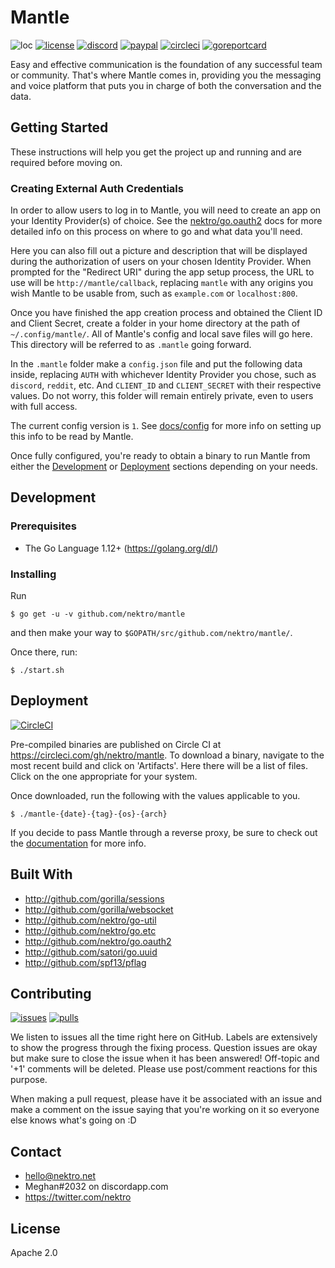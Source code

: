 # Mantle
![loc](https://sloc.xyz/github/nektro/mantle)
[![license](https://img.shields.io/github/license/nektro/mantle.svg)](https://github.com/nektro/mantle/blob/master/LICENSE)
[![discord](https://img.shields.io/discord/551971034593755159.svg)](https://discord.gg/P6Y4zQC)
[![paypal](https://img.shields.io/badge/donate-paypal-009cdf)](https://paypal.me/nektro)
[![circleci](https://circleci.com/gh/nektro/mantle.svg?style=svg)](https://circleci.com/gh/nektro/mantle)
[![goreportcard](https://goreportcard.com/badge/github.com/nektro/mantle)](https://goreportcard.com/report/github.com/nektro/mantle)

Easy and effective communication is the foundation of any successful team or community. That's where Mantle comes in, providing you the messaging and voice platform that puts you in charge of both the conversation and the data.

## Getting Started
These instructions will help you get the project up and running and are required before moving on.

### Creating External Auth Credentials
In order to allow users to log in to Mantle, you will need to create an app on your Identity Provider(s) of choice. See the [nektro/go.oauth2](https://github.com/nektro/go.oauth2#readme) docs for more detailed info on this process on where to go and what data you'll need.

Here you can also fill out a picture and description that will be displayed during the authorization of users on your chosen Identity Provider. When prompted for the "Redirect URI" during the app setup process, the URL to use will be `http://mantle/callback`, replacing `mantle` with any origins you wish Mantle to be usable from, such as `example.com` or `localhost:800`.

Once you have finished the app creation process and obtained the Client ID and Client Secret, create a folder in your home directory at the path of `~/.config/mantle/`. All of Mantle's config and local save files will go here. This directory will be referred to as `.mantle` going forward.

In the `.mantle` folder make a `config.json` file and put the following data inside, replacing `AUTH` with whichever Identity Provider you chose, such as `discord`, `reddit`, etc. And `CLIENT_ID` and `CLIENT_SECRET` with their respective values. Do not worry, this folder will remain entirely private, even to users with full access.

The current config version is `1`. See [docs/config](./docs/config/) for more info on setting up this info to be read by Mantle.

Once fully configured, you're ready to obtain a binary to run Mantle from either the [Development](#development) or [Deployment](#deployment) sections depending on your needs.

## Development

### Prerequisites
- The Go Language 1.12+ (https://golang.org/dl/)

### Installing
Run
```
$ go get -u -v github.com/nektro/mantle
```
and then make your way to `$GOPATH/src/github.com/nektro/mantle/`.

Once there, run:
```
$ ./start.sh
```

## Deployment
[![CircleCI](https://circleci.com/gh/nektro/mantle.svg?style=svg)](https://circleci.com/gh/nektro/mantle)

Pre-compiled binaries are published on Circle CI at https://circleci.com/gh/nektro/mantle. To download a binary, navigate to the most recent build and click on 'Artifacts'. Here there will be a list of files. Click on the one appropriate for your system.

Once downloaded, run the following with the values applicable to you.
```
$ ./mantle-{date}-{tag}-{os}-{arch}
```

If you decide to pass Mantle through a reverse proxy, be sure to check out the [documentation](./docs/deployment/) for more info.

## Built With
- http://github.com/gorilla/sessions
- http://github.com/gorilla/websocket
- http://github.com/nektro/go-util
- http://github.com/nektro/go.etc
- http://github.com/nektro/go.oauth2
- http://github.com/satori/go.uuid
- http://github.com/spf13/pflag

## Contributing
[![issues](https://img.shields.io/github/issues/nektro/mantle.svg)](https://github.com/nektro/mantle/issues)
[![pulls](https://img.shields.io/github/issues-pr/nektro/mantle.svg)](https://github.com/nektro/mantle/pulls)

We listen to issues all the time right here on GitHub. Labels are extensively to show the progress through the fixing process. Question issues are okay but make sure to close the issue when it has been answered! Off-topic and '+1' comments will be deleted. Please use post/comment reactions for this purpose.

When making a pull request, please have it be associated with an issue and make a comment on the issue saying that you're working on it so everyone else knows what's going on :D

## Contact
- hello@nektro.net
- Meghan#2032 on discordapp.com
- https://twitter.com/nektro

## License
Apache 2.0
